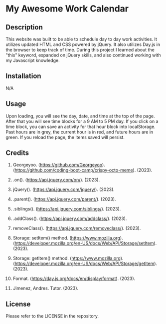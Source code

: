 # My Awesome Work Calendar

## Description

This website was built to be able to schedule day to day work activities. It utilizes updated HTML and CSS powered by jQuery. It also utilizes Day.js in the browser to keep track of time. During this project I learned about the "this" keyword, expanded on jQuery skills, and also continued working with my Javascript knowledge.

## Installation

N/A

## Usage

Upon loading, you will see the day, date, and time at the top of the page. After that you will see time blocks for a 9 AM to 5 PM day. If you click on a time block, you can save an activity for that hour block into localStorage. Past hours are in grey, the current hour is in red, and future hours are in green. If you reload the page, the items saved will persist.

## Credits

1. Georgeyoo. (https://github.com/Georgeyoo). (https://github.com/coding-boot-camp/crispy-octo-meme). (2023).

2. .on(). (https://api.jquery.com/on/). (2023).

3. jQuery(). (https://api.jquery.com/jquery/). (2023).

4. .parent(). (https://api.jquery.com/parent/). (2023).

5. .siblings(). (https://api.jquery.com/siblings/). (2023).

6. .addClass(). (https://api.jquery.com/addclass/). (2023).

7. removeClass(). (https://api.jquery.com/removeclass/). (2023).

8. Storage: setItem() method. (https://www.mozilla.org). (https://developer.mozilla.org/en-US/docs/Web/API/Storage/setItem). (2023).

9. Storage: getItem() method. (https://www.mozilla.org). (https://developer.mozilla.org/en-US/docs/Web/API/Storage/getItem). (2023).

10. Format. (https://day.js.org/docs/en/display/format). (2023).

11. Jimenez, Andres. Tutor. (2023).


## License

Please refer to the LICENSE in the repository.


